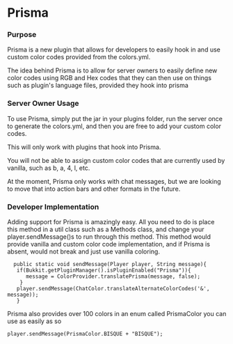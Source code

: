 # Prisma

### Purpose
Prisma is a new plugin that allows for developers to easily hook in and use custom color codes
provided from the colors.yml.

The idea behind Prisma is to allow for server owners to easily define new color codes using
RGB and Hex codes that they can then use on things such as plugin's language files, provided
they hook into prisma

### Server Owner Usage
To use Prisma, simply put the jar in your plugins folder, run the server once to generate the
colors.yml, and then you are free to add your custom color codes.

This will only work with plugins that hook into Prisma.

You will not be able to assign custom color codes that are currently used by vanilla, such as b, a, 4, l, etc.

At the moment, Prisma only works with chat messages, but we are looking to move that into action bars and other formats in the future.

### Developer Implementation
Adding support for Prisma is amazingly easy. All you need to do is place this method in a util
class such as a Methods class, and change your player.sendMessage()s to run through this method.
This method would provide vanilla and custom color code implementation, and if Prisma is absent,
would not break and just use vanilla coloring.

      public static void sendMessage(Player player, String message){
       if(Bukkit.getPluginManager().isPluginEnabled("Prisma")){
          message = ColorProvider.translatePrisma(message, false);
        }
       player.sendMessage(ChatColor.translateAlternateColorCodes('&', message));
       }
       
Prisma also provides over 100 colors in an enum called PrismaColor you can use as easily as so

    player.sendMessage(PrismaColor.BISQUE + "BISQUE");
